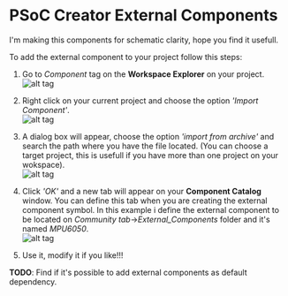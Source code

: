# PSoC Creator External Components
I'm making this components for schematic clarity, hope you find it usefull.


To add the external component to your project follow this steps:

1. Go to *Component* tag on the **Workspace Explorer** on your project.  
![alt tag](http://i67.tinypic.com/wt6ts5.jpg)

2. Right click on your current project and choose the option *'Import Component'*.  
![alt tag](http://i64.tinypic.com/jqrx3c.jpg)

3. A dialog box will appear, choose the option *'import from archive'* and search the path where you have the file located.
(You can choose a target project, this is usefull if you have more than one project on your wokspace).  
![alt tag](http://i65.tinypic.com/ixdqtz.jpg)

4. Click *'OK'* and a new tab will appear on your **Component Catalog** window. You can define this tab when you are creating the external component symbol.
In this example i define the external component to be located on *Community tab*->*External_Components* folder and it's named *MPU6050*.  
![alt tag](http://i66.tinypic.com/2z6bhpj.jpg)

5. Use it, modify it if you like!!!

**TODO**: Find if it's possible to add external components as default dependency.